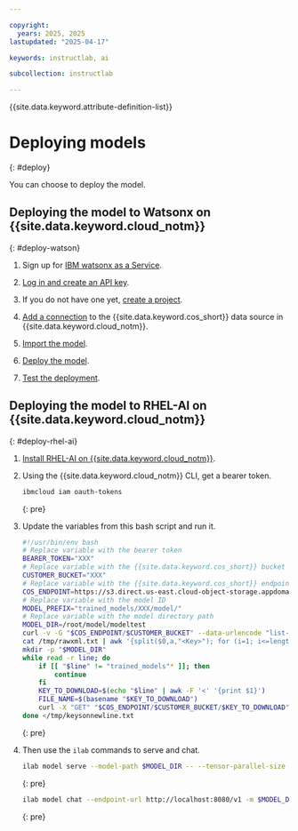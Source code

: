```yaml
---

copyright:
  years: 2025, 2025
lastupdated: "2025-04-17"

keywords: instructlab, ai

subcollection: instructlab

---
```


{{site.data.keyword.attribute-definition-list}}


# Deploying models
{: #deploy}

You can choose to deploy the model.


## Deploying the model to Watsonx on {{site.data.keyword.cloud_notm}}
{: #deploy-watson}

1. Sign up for [IBM watsonx as a Service](https://dataplatform.cloud.ibm.com/docs/content/wsj/getting-started/signup-wx.html?context=wx&audience=wdp).

1. [Log in and create an API key](https://dataplatform.cloud.ibm.com/docs/content/wsj/manage-data/task-credentials.html?context=wx&locale=en&audience=wdp#accessing-task-credentials).

1. If you do not have one yet, [create a project](https://dataplatform.cloud.ibm.com/docs/content/wsj/getting-started/projects.html?context=wx&audience=wdp).

1. [Add a connection](https://dataplatform.cloud.ibm.com/docs/content/wsj/analyze-data/deploy-custom-fm-prepare-cloud.html?context=wx&audience=wdp#add-conn-project) to the {{site.data.keyword.cos_short}} data source in {{site.data.keyword.cloud_notm}}.

1. [Import the model](https://dataplatform.cloud.ibm.com/docs/content/wsj/analyze-data/deploy-custom-fm-prepare-cloud.html?context=wx&audience=wdp#creating-asset).

1. [Deploy the model](https://dataplatform.cloud.ibm.com/docs/content/wsj/analyze-data/deploy-custom-fm-create-cloud.html?context=wx&audience=wdp).

1. [Test the deployment](https://dataplatform.cloud.ibm.com/docs/content/wsj/analyze-data/deploy-custom-fm-create-cloud.html?context=wx&audience=wdp#testing-the-deployment).




## Deploying the model to RHEL-AI on {{site.data.keyword.cloud_notm}}
{: #deploy-rhel-ai}

1. [Install RHEL-AI on {{site.data.keyword.cloud_notm}}](https://docs.redhat.com/en/documentation/red_hat_enterprise_linux_ai/1.4/html/installing/installing_ibm_cloud).

1. Using the {{site.data.keyword.cloud_notm}} CLI, get a bearer token.
    ```sh
    ibmcloud iam oauth-tokens
    ```
    {: pre}

1. Update the variables from this bash script and run it.

    ```sh
    #!/usr/bin/env bash
    # Replace variable with the bearer token
    BEARER_TOKEN="XXX"
    # Replace variable with the {{site.data.keyword.cos_short}} bucket name
    CUSTOMER_BUCKET="XXX"
    # Replace variable with the {{site.data.keyword.cos_short}} endpoint
    COS_ENDPOINT=https://s3.direct.us-east.cloud-object-storage.appdomain.cloud
    # Replace variable with the model ID
    MODEL_PREFIX="trained_models/XXX/model/"
    # Replace variable with the model directory path
    MODEL_DIR=/root/model/modeltest
    curl -v -G "$COS_ENDPOINT/$CUSTOMER_BUCKET" --data-urlencode "list-type=2" --data-urlencode "prefix=$MODEL_PREFIX" -H "Authorization: Bearer $BEARER_TOKEN" >/tmp/rawxml.txt
    cat /tmp/rawxml.txt | awk '{split($0,a,"<Key>"); for (i=1; i<=length(a); i++)  print a[i]}' >/tmp/keysonnewline.txt
    mkdir -p "$MODEL_DIR"
    while read -r line; do
        if [[ "$line" != "trained_models"* ]]; then
            continue
        fi
        KEY_TO_DOWNLOAD=$(echo "$line" | awk -F '<' '{print $1}')
        FILE_NAME=$(basename "$KEY_TO_DOWNLOAD")
        curl -X "GET" "$COS_ENDPOINT/$CUSTOMER_BUCKET/$KEY_TO_DOWNLOAD" -H "Authorization: Bearer $BEARER_TOKEN" >"${MODEL_DIR}/$FILE_NAME"
    done </tmp/keysonnewline.txt
    ```
    {: pre}
    
1. Then use the `ilab` commands to serve and chat.

    ```sh
    ilab model serve --model-path $MODEL_DIR -- --tensor-parallel-size 1 --host 0.0.0.0 --port 8080
    ```
    {: pre}
   
    ```sh
    ilab model chat --endpoint-url http://localhost:8080/v1 -m $MODEL_DIR
    ```
    {: pre}
